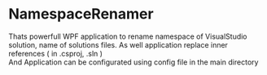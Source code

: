 # NamespaceRenamer
Thats powerfull WPF application to rename namespace of VisualStudio solution, name of solutions files.
As well application replace inner references ( in .csproj, .sln )  
And Application can be configurated using config file in the main directory



